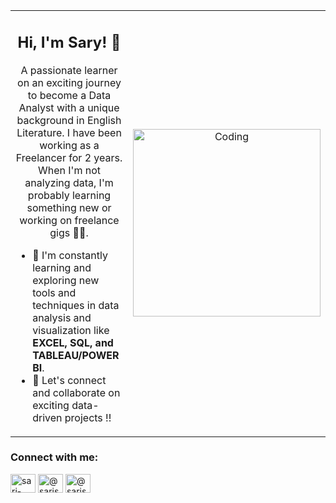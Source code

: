 <table>
  <tr>
    <td align="center" width="60%">
      <h2>Hi, I'm Sary! 👋</h2>
      <p>
        A passionate learner on an exciting journey to become a Data Analyst with a unique background in English Literature. 
        I have been working as a Freelancer for 2 years. When I'm not analyzing data, I'm probably learning something new 
        or working on freelance gigs 🤷‍♀️.
      </p>
      <ul align="left">
        <li>🌱 I'm constantly learning and exploring new tools and techniques in data analysis and visualization like <strong>EXCEL, SQL, and TABLEAU/POWER BI</strong>.</li>
        <li>👯 Let's connect and collaborate on exciting data-driven projects !!</li>
      </ul>
    </td>
    <td align="center" width="40%">
      <img alt="Coding" width="300" src="https://camo.githubusercontent.com/b8741fc5a5bc4415036edfb97fdbe367f22d66d8c501effd1c7c69aa72834818/68747470733a2f2f63646e2e6472696262626c652e636f6d2f75736572732f343035353439342f73637265656e73686f74732f31353231353735362f6d656469612f64326236366334636130313932616132366431303334343862336431353138622e676966">
    </td>
  </tr>
</table>


<h3 align="left">Connect with me:</h3>
<p align="left">
<p align="left">
<a href="https://linkedin.com/in/sari-saldi" target="blank"><img align="center" src="https://raw.githubusercontent.com/rahuldkjain/github-profile-readme-generator/master/src/images/icons/Social/linked-in-alt.svg" alt="sari-saldi" height="30" width="40" /></a>
<a href="https://medium.com/@sarisaldi365" target="blank"><img align="center" src="https://raw.githubusercontent.com/rahuldkjain/github-profile-readme-generator/master/src/images/icons/Social/medium.svg" alt="@sarisaldi365" height="30" width="40" /></a>
<a href="https://www.youtube.com/@sarisaldi860" target="blank"><img align="center" src="https://raw.githubusercontent.com/rahuldkjain/github-profile-readme-generator/master/src/images/icons/Social/youtube.svg" alt="@sarisaldi860" height="30" width="40" /></a>
</p>


<!--
**Sary332/Sary332** is a ✨ _special_ ✨ repository because its `README.md` (this file) appears on your GitHub profile.

Here are some ideas to get you started:

- 🔭 I’m currently working on ...
- 🌱 I’m currently learning ...
- 👯 I’m looking to collaborate on ...
- 🤔 I’m looking for help with ...
- 💬 Ask me about ...
- 📫 How to reach me: ...
- 😄 Pronouns: ...
- ⚡ Fun fact: ...
-->
